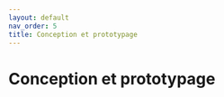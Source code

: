 ```yaml
---
layout: default
nav_order: 5
title: Conception et prototypage
---
```


# Conception et prototypage

